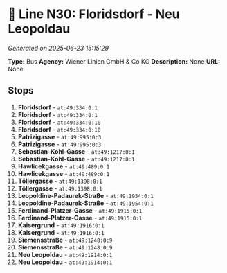 # 🚌 Line N30: Floridsdorf - Neu Leopoldau

*Generated on 2025-06-23 15:15:29*

**Type:** Bus
**Agency:** Wiener Linien GmbH & Co KG
**Description:** None
**URL:** None

## Stops

1. **Floridsdorf** - `at:49:334:0:1`
2. **Floridsdorf** - `at:49:334:0:1`
3. **Floridsdorf** - `at:49:334:0:10`
4. **Floridsdorf** - `at:49:334:0:10`
5. **Patrizigasse** - `at:49:995:0:3`
6. **Patrizigasse** - `at:49:995:0:3`
7. **Sebastian-Kohl-Gasse** - `at:49:1217:0:1`
8. **Sebastian-Kohl-Gasse** - `at:49:1217:0:1`
9. **Hawlicekgasse** - `at:49:489:0:1`
10. **Hawlicekgasse** - `at:49:489:0:1`
11. **Töllergasse** - `at:49:1398:0:1`
12. **Töllergasse** - `at:49:1398:0:1`
13. **Leopoldine-Padaurek-Straße** - `at:49:1954:0:1`
14. **Leopoldine-Padaurek-Straße** - `at:49:1954:0:1`
15. **Ferdinand-Platzer-Gasse** - `at:49:1915:0:1`
16. **Ferdinand-Platzer-Gasse** - `at:49:1915:0:1`
17. **Kaisergrund** - `at:49:1916:0:1`
18. **Kaisergrund** - `at:49:1916:0:1`
19. **Siemensstraße** - `at:49:1248:0:9`
20. **Siemensstraße** - `at:49:1248:0:9`
21. **Neu Leopoldau** - `at:49:1914:0:1`
22. **Neu Leopoldau** - `at:49:1914:0:1`